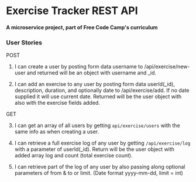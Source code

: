 # Exercise Tracker REST API

#### A microservice project, part of Free Code Camp's curriculum

### User Stories

POST 
1. I can create a user by posting form data username to /api/exercise/new-user and returned will be an object with username and _id.

2. I can add an exercise to any user by posting form data userId(_id), description, duration, and optionally date to /api/exercise/add. If no date supplied it will use current date. Returned will be the user object with also with the exercise fields added.

GET 

3. I can get an array of all users by getting `api/exercise/users` with the same info as when creating a user.
   
4. I can retrieve a full exercise log of any user by getting `/api/exercise/log` with a parameter of userId(_id). Return will be the user object with added array log and count (total exercise count).
5. I can retrieve part of the log of any user by also passing along optional parameters of from & to or limit. (Date format yyyy-mm-dd, limit = int)
